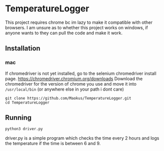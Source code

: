 # TemperatureLogger

This project requires chrome bc im lazy to make it compatible with other browsers.
I am unsure as to whether this project works on windows, if anyone wants to they can pull the code and make it work. 

## Installation
### mac
If chromedriver is not yet installed, go to the selenium chromedriver install page.
https://chromedriver.chromium.org/downloads
Download the chromedriver for the version of chrome you use and move it into `/usr/local/bin` (or anywhere else in your path i dont care)

```
git clone https://github.com/Maokus/TemperatureLogger.git
cd TemperatureLogger
```

## Running
`python3 driver.py`

driver.py is a simple program which checks the time every 2 hours and logs the temperature if the time is between 6 and 9.
